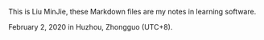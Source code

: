 This is Liu MinJie, these Markdown files are my notes in learning  software.

February 2, 2020 in Huzhou, Zhongguo ‎(UTC+8)‎.